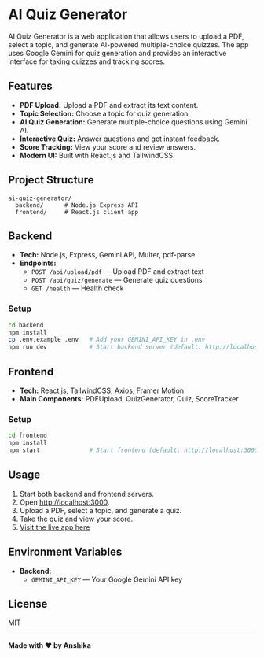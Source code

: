# AI Quiz Generator

AI Quiz Generator is a web application that allows users to upload a PDF, select a topic, and generate AI-powered multiple-choice quizzes. The app uses Google Gemini for quiz generation and provides an interactive interface for taking quizzes and tracking scores.


## Features

- **PDF Upload:** Upload a PDF and extract its text content.
- **Topic Selection:** Choose a topic for quiz generation.
- **AI Quiz Generation:** Generate multiple-choice questions using Gemini AI.
- **Interactive Quiz:** Answer questions and get instant feedback.
- **Score Tracking:** View your score and review answers.
- **Modern UI:** Built with React.js and TailwindCSS.

## Project Structure

```
ai-quiz-generator/
  backend/      # Node.js Express API
  frontend/     # React.js client app
```

## Backend

- **Tech:** Node.js, Express, Gemini API, Multer, pdf-parse
- **Endpoints:**
  - `POST /api/upload/pdf` — Upload PDF and extract text
  - `POST /api/quiz/generate` — Generate quiz questions
  - `GET /health` — Health check

### Setup

```sh
cd backend
npm install
cp .env.example .env   # Add your GEMINI_API_KEY in .env
npm run dev            # Start backend server (default: http://localhost:8000)
```

## Frontend

- **Tech:** React.js, TailwindCSS, Axios, Framer Motion
- **Main Components:** PDFUpload, QuizGenerator, Quiz, ScoreTracker

### Setup

```sh
cd frontend
npm install
npm start              # Start frontend (default: http://localhost:3000)
```

## Usage

1. Start both backend and frontend servers.
2. Open [http://localhost:3000](http://localhost:3000).
3. Upload a PDF, select a topic, and generate a quiz.
4. Take the quiz and view your score.
5. [Visit the live app here](https://your-hosted-link.com)

## Environment Variables

- **Backend:**  
  - `GEMINI_API_KEY` — Your Google Gemini API key

## License

MIT

---

**Made with ❤️ by Anshika**
